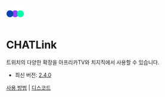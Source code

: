 ![icon](./icon.png)
# CHATLink
트위치의 다양한 확장을 아프리카TV와 치지직에서 사용할 수 있습니다.

- 최신 버전: [2.4.0](https://github.com/jebibot/af-link/releases/latest)

[사용 방법](https://chatlink.app/) | [디스코드](https://discord.gg/Ve2yKAh2sQ)
